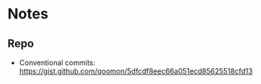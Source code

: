 # Notes

## Repo

- Conventional commits: https://gist.github.com/qoomon/5dfcdf8eec66a051ecd85625518cfd13
